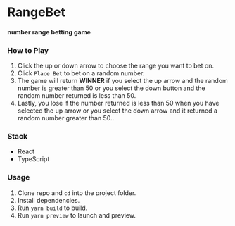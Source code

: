 # RangeBet

#### number range betting game

### How to Play
1. Click the up or down arrow to choose the range you want to bet on.
2. Click `Place Bet` to bet on a random number.
3. The game will return **WINNER** if you select the up arrow and the random number is greater than 50 or you select the down button and the random number returned is less than 50.
4. Lastly, you lose if the number returned is less than 50 when you have selected the up arrow or you select the down arrow and it returned a random number greater than 50..


### Stack
- React
- TypeScript


### Usage
1. Clone repo and `cd` into the project folder.
2. Install dependencies.
3. Run `yarn build` to build.
4. Run `yarn preview` to launch and preview.



